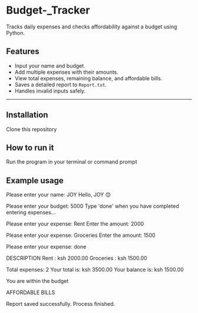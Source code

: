 # Budget-_Tracker
Tracks  daily expenses and checks affordability against a budget using Python.


## Features
- Input your name and budget.
- Add multiple expenses with their amounts.
- View total expenses, remaining balance, and affordable bills.
- Saves a detailed report to `Report.txt`.
- Handles invalid inputs safely.

---
## Installation
Clone this repository

## How to run it
Run the program in your terminal or command prompt


## Example usage

Please enter your name: JOY
Hello, JOY 😊

Please enter your budget: 5000
Type 'done' when you have completed entering expenses...

Please enter your expense: Rent
Enter the amount: 2000

Please enter your expense: Groceries
Enter the amount: 1500

Please enter your expense: done

DESCRIPTION
Rent : ksh 2000.00
Groceries : ksh 1500.00

Total expenses: 2
Your total is: ksh 3500.00
Your balance is: ksh 1500.00

You are within the budget

AFFORDABLE BILLS

Report saved successfully.
Process finished.
